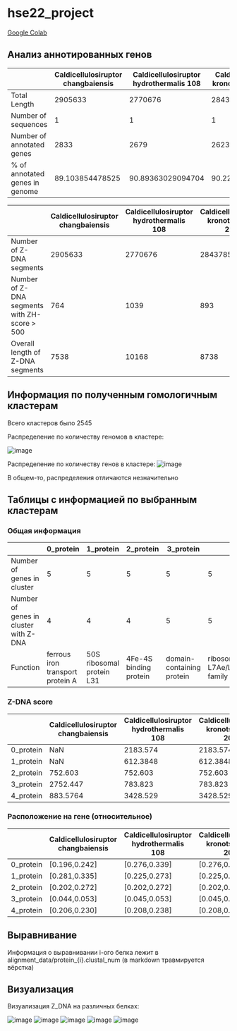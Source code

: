 # hse22_project

[Google Colab](https://colab.research.google.com/drive/11T7O1m4Eo8uH7J0aQduWRYCwGzw_OiG0?usp=sharing)
## Анализ аннотированных генов

||Caldicellulosiruptor changbaiensis|Caldicellulosiruptor hydrothermalis 108|Caldicellulosiruptor kronotskyensis 2002|Caldicellulosiruptor obsidiansis OB47|Caldicellulosiruptor owensensis OL|
|---|---|---|---|---|---|
|Total Length|2905633|2770676|2843785|2532343|2428903|
|Number of sequences|1|1|1|1|1|
|Number of annotated genes|2833|2679|2623|2404|2333|
|% of annotated genes in genome|89\.103854478525|90\.89363029094704|90\.22257308481478|89\.7423848191181|90\.9399840174762|

||Caldicellulosiruptor changbaiensis|Caldicellulosiruptor hydrothermalis 108|Caldicellulosiruptor kronotskyensis 2002|Caldicellulosiruptor obsidiansis OB47|Caldicellulosiruptor owensensis OL|
|---|---|---|---|---|---|
|Number of Z-DNA segments|2905633|2770676|2843785|2532343|2428903|
|Number of Z-DNA segments with ZH-score \> 500|764|1039|893|754|711|
|Overall length of Z-DNA segments|7538|10168|8738|7410|6932|

## Информация по полученным гомологичным кластерам

Всего кластеров было 2545

Распределение по количеству геномов в кластере:

![image](./pictures/project_species.png)

Распределение по количеству генов в кластере:
![image](./pictures/project_genes.png)

В общем-то, распределения отличаются незначительно

## Таблицы с информацией по выбранным кластерам

### Общая информация

||0\_protein|1\_protein|2\_protein|3\_protein|4\_protein|
|---|---|---|---|---|---|
|Number of genes in cluster|5|5|5|5|5|
|Number of genes in cluster with Z-DNA|4|4|4|5|5|
|Function| ferrous iron transport protein A|50S ribosomal protein L31|4Fe-4S binding protein|domain-containing protein|ribosomal L7Ae/L30e/S12e/Gadd45 family protein|

### Z-DNA score

||Caldicellulosiruptor changbaiensis|Caldicellulosiruptor hydrothermalis 108|Caldicellulosiruptor kronotskyensis 2002|Caldicellulosiruptor obsidiansis OB47|Caldicellulosiruptor owensensis OL|
|---|---|---|---|---|---|
|0\_protein|NaN|2183\.574|2183\.574|2659\.79|632\.2504|
|1\_protein|NaN|612\.3848|612\.3848|612\.3848|612\.3848|
|2\_protein|752\.603|752\.603|752\.603|NaN|752\.603|
|3\_protein|2752\.447|783\.823|783\.823|783\.823|783\.823|
|4\_protein|883\.5764|3428\.529|3428\.529|3428\.529|3428\.529|

### Расположение на гене (относительное)

||Caldicellulosiruptor changbaiensis|Caldicellulosiruptor hydrothermalis 108|Caldicellulosiruptor kronotskyensis 2002|Caldicellulosiruptor obsidiansis OB47|Caldicellulosiruptor owensensis OL|
|---|---|---|---|---|---|
|0\_protein|\[0.196,0.242]|\[0.276,0.339]|\[0.276,0.339]|\[0.267,0.348]|\[0.281,0.335]|
|1\_protein|\[0.281,0.335]|\[0.225,0.273]|\[0.225,0.273]|\[0.225,0.273]|\[0.220,0.278]|
|2\_protein|\[0.202,0.272]|\[0.202,0.272]|\[0.202,0.272]|\[0.202,0.272]|\[0.197,0.266]|
|3\_protein|\[0.044,0.053]|\[0.045,0.053]|\[0.045,0.053]|\[0.044,0.053]|\[0.044,0.053]|
|4\_protein|\[0.206,0.230]|\[0.208,0.238]|\[0.208,0.238]|\[0.196,0.242]|\[0.196,0.242]|

## Выравнивание

Информация о выравнивании i-ого белка лежит в  alignment_data/protein_{i}.clustal_num (в markdown травмируется вёрстка)

## Визуализация

Визуализация Z_DNA на различных белках:

![image](./pictures/protein_0.png)
![image](./pictures/protein_1.png)
![image](./pictures/protein_2.png)
![image](./pictures/protein_3.png)
![image](./pictures/protein_4.png)